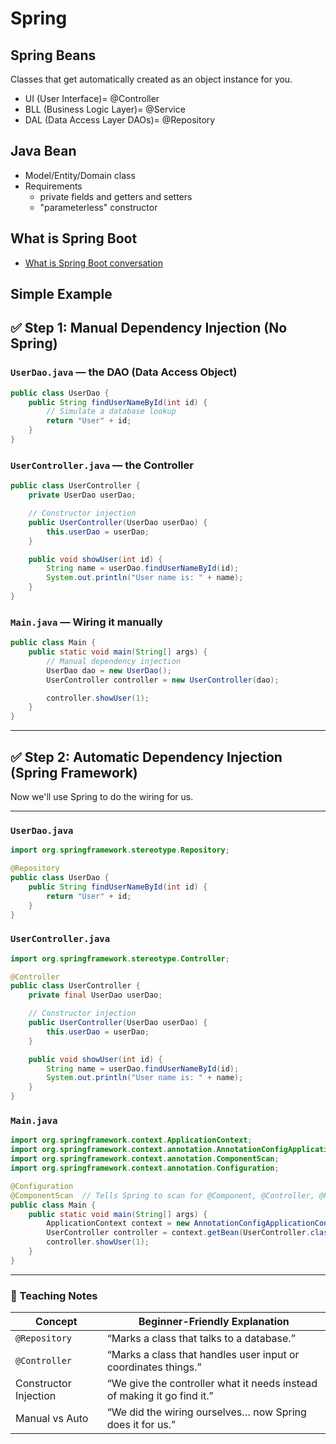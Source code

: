 # Spring

## Spring Beans

Classes that get automatically created as an object instance for you.

- UI (User Interface)= @Controller
- BLL (Business Logic Layer)= @Service
- DAL (Data Access Layer DAOs)= @Repository

## Java Bean

- Model/Entity/Domain class
- Requirements
  - private fields and getters and setters
  - "parameterless" constructor

## What is Spring Boot

- [What is Spring Boot conversation](https://chatgpt.com/share/684c6114-42f0-8000-9ac8-c4c47079f04f)

## Simple Example

## ✅ Step 1: Manual Dependency Injection (No Spring)

### `UserDao.java` — the DAO (Data Access Object)

```java
public class UserDao {
    public String findUserNameById(int id) {
        // Simulate a database lookup
        return "User" + id;
    }
}
```

### `UserController.java` — the Controller

```java
public class UserController {
    private UserDao userDao;

    // Constructor injection
    public UserController(UserDao userDao) {
        this.userDao = userDao;
    }

    public void showUser(int id) {
        String name = userDao.findUserNameById(id);
        System.out.println("User name is: " + name);
    }
}
```

### `Main.java` — Wiring it manually

```java
public class Main {
    public static void main(String[] args) {
        // Manual dependency injection
        UserDao dao = new UserDao();
        UserController controller = new UserController(dao);

        controller.showUser(1);
    }
}
```

---

## ✅ Step 2: Automatic Dependency Injection (Spring Framework)

Now we'll use Spring to do the wiring for us.

---

### `UserDao.java`

```java
import org.springframework.stereotype.Repository;

@Repository
public class UserDao {
    public String findUserNameById(int id) {
        return "User" + id;
    }
}
```

### `UserController.java`

```java
import org.springframework.stereotype.Controller;

@Controller
public class UserController {
    private final UserDao userDao;

    // Constructor injection
    public UserController(UserDao userDao) {
        this.userDao = userDao;
    }

    public void showUser(int id) {
        String name = userDao.findUserNameById(id);
        System.out.println("User name is: " + name);
    }
}
```

### `Main.java`

```java
import org.springframework.context.ApplicationContext;
import org.springframework.context.annotation.AnnotationConfigApplicationContext;
import org.springframework.context.annotation.ComponentScan;
import org.springframework.context.annotation.Configuration;

@Configuration
@ComponentScan  // Tells Spring to scan for @Component, @Controller, @Repository, etc.
public class Main {
    public static void main(String[] args) {
        ApplicationContext context = new AnnotationConfigApplicationContext(Main.class);
        UserController controller = context.getBean(UserController.class);
        controller.showUser(1);
    }
}
```

---

### 🧠 Teaching Notes

| Concept               | Beginner-Friendly Explanation                                           |
| --------------------- | ----------------------------------------------------------------------- |
| `@Repository`         | “Marks a class that talks to a database.”                               |
| `@Controller`         | “Marks a class that handles user input or coordinates things.”          |
| Constructor Injection | “We give the controller what it needs instead of making it go find it.” |
| Manual vs Auto        | “We did the wiring ourselves… now Spring does it for us.”               |
